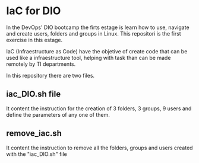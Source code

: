 # IaC for DIO

In the DevOps' DIO bootcamp the firts estage is learn how to use, navigate and create users, folders and groups in Linux. This repositori is the first exercise in this estage. 

IaC (Infraestructure as Code) have the objetive of create code that can be used like a infraestructure tool, helping with task than can be made remotely by TI departments. 

In this repository there are two files.

## iac_DIO.sh file

It content the instruction for the creation of 3 folders, 3 groups, 9 users and define the parameters of any one of them. 

## remove_iac.sh

It content the instruction to remove all the folders, groups and users created with the "iac_DIO.sh" file


